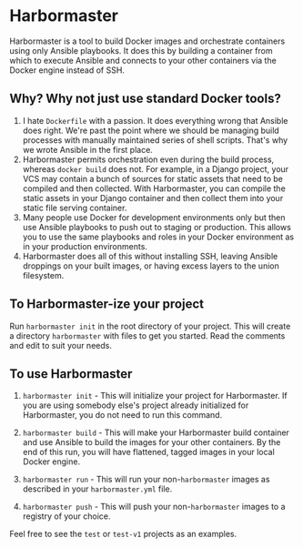 # Harbormaster

Harbormaster is a tool to build Docker images and orchestrate containers 
using only Ansible playbooks. It does this by building a container from which
to execute Ansible and connects to your other containers via the Docker engine
instead of SSH.

## Why? Why not just use standard Docker tools?

1. I hate `Dockerfile` with a passion. It does everything wrong that Ansible
does right. We're past the point where we should be managing build processes
with manually maintained series of shell scripts. That's why we wrote Ansible
in the first place.
2. Harbormaster permits orchestration even during the build process, whereas
`docker build` does not. For example, in a Django project, your VCS may contain
a bunch of sources for static assets that need to be compiled and then 
collected. With Harbormaster, you can compile the static assets in your Django
container and then collect them into your static file serving container.
3. Many people use Docker for development environments only but then use
Ansible playbooks to push out to staging or production. This allows you to use
the same playbooks and roles in your Docker environment as in your production
environments.
4. Harbormaster does all of this without installing SSH, leaving Ansible 
droppings on your built images, or having excess layers to the union filesystem.

## To Harbormaster-ize your project

Run `harbormaster init` in the root directory of your project. This will create
a directory `harbormaster` with files to get you started. Read the comments and
edit to suit your needs.

## To use Harbormaster

1. `harbormaster init` - This will initialize your project for Harbormaster. If
you are using somebody else's project already initialized for Harbormaster, you
do not need to run this command.

2. `harbormaster build` - This will make your Harbormaster build container and
use Ansible to build the images for your other containers. By the end of this
run, you will have flattened, tagged images in your local Docker engine.

3. `harbormaster run` - This will run your non-`harbormaster` images as described
in your `harbormaster.yml` file.

4. `harbormaster push` - This will push your non-`harbormaster` images to a
registry of your choice.

Feel free to see the `test` or `test-v1` projects as an examples.
